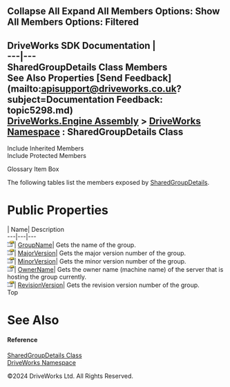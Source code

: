        

 Collapse All Expand All  Members Options: Show All  Members Options: Filtered   
---  
DriveWorks SDK Documentation  |   
---|---  
SharedGroupDetails Class Members   
See Also Properties [Send Feedback](mailto:apisupport@driveworks.co.uk?subject=Documentation Feedback: topic5298.md)  
[DriveWorks.Engine Assembly](topic2156.md) > [DriveWorks Namespace](topic2159.md) : SharedGroupDetails Class  
---  
  
Include Inherited Members    
Include Protected Members  


Glossary Item Box

The following tables list the members exposed by [SharedGroupDetails](topic5298.md).

# Public Properties

| Name| Description  
---|---|---  
![Public Property](dotnetimages/publicProperty.gif)| [GroupName](topic5304.md)| Gets the name of the group.   
![Public Property](dotnetimages/publicProperty.gif)| [MajorVersion](topic5305.md)| Gets the major version number of the group.   
![Public Property](dotnetimages/publicProperty.gif)| [MinorVersion](topic5306.md)| Gets the minor version number of the group.   
![Public Property](dotnetimages/publicProperty.gif)| [OwnerName](topic5307.md)| Gets the owner name (machine name) of the server that is hosting the group currently.   
![Public Property](dotnetimages/publicProperty.gif)| [RevisionVersion](topic5308.md)| Gets the revision version number of the group.   
Top

# See Also

#### Reference

[SharedGroupDetails Class](topic5298.md)   
[DriveWorks Namespace](topic2159.md)

©2024 DriveWorks Ltd. All Rights Reserved.
